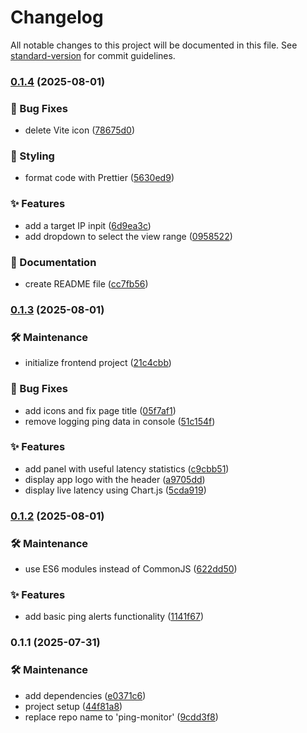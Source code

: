# Changelog

All notable changes to this project will be documented in this file. See [standard-version](https://github.com/conventional-changelog/standard-version) for commit guidelines.

### [0.1.4](https://github.com/OleksandrZadvornyi/ping-monitor/compare/v0.1.3...v0.1.4) (2025-08-01)


### 🐛 Bug Fixes

* delete Vite icon ([78675d0](https://github.com/OleksandrZadvornyi/ping-monitor/commit/78675d0fbae97a95d58891701f36ffdc3ab2b802))


### 💄 Styling

* format code with Prettier ([5630ed9](https://github.com/OleksandrZadvornyi/ping-monitor/commit/5630ed9ba4326017e459c8b326362fb87eba6f75))


### ✨ Features

* add a target IP inpit ([6d9ea3c](https://github.com/OleksandrZadvornyi/ping-monitor/commit/6d9ea3c10e08cb1058dd8cef3a19f3fef7c4a26a))
* add dropdown to select the view range ([0958522](https://github.com/OleksandrZadvornyi/ping-monitor/commit/09585225e40a3131334dbc488eb9a3be7613e582))


### 📝 Documentation

* create README file ([cc7fb56](https://github.com/OleksandrZadvornyi/ping-monitor/commit/cc7fb56b8c086938e1f4ef25cd379d10adf5a371))

### [0.1.3](https://github.com/OleksandrZadvornyi/ping-monitor/compare/v0.1.2...v0.1.3) (2025-08-01)


### 🛠 Maintenance

* initialize frontend project ([21c4cbb](https://github.com/OleksandrZadvornyi/ping-monitor/commit/21c4cbb9b5e823a9eef8972d361705ae699f6594))


### 🐛 Bug Fixes

* add icons and fix page title ([05f7af1](https://github.com/OleksandrZadvornyi/ping-monitor/commit/05f7af1ab742d0adbd78ed9f451c54a71498ed82))
* remove logging ping data in console ([51c154f](https://github.com/OleksandrZadvornyi/ping-monitor/commit/51c154f7fec730fd20b1fd81263aa39b7a1c9e12))


### ✨ Features

* add panel with useful latency statistics ([c9cbb51](https://github.com/OleksandrZadvornyi/ping-monitor/commit/c9cbb518b81cd091ddf9f94a5c75e7c1e1dad18a))
* display app logo with the header ([a9705dd](https://github.com/OleksandrZadvornyi/ping-monitor/commit/a9705ddafe25f767c5514926c4d091a9efe12508))
* display live latency using Chart.js ([5cda919](https://github.com/OleksandrZadvornyi/ping-monitor/commit/5cda9193c2bf3ad89d7a161bdd41c5939292d30c))

### [0.1.2](https://github.com/OleksandrZadvornyi/ping-monitor/compare/v0.1.1...v0.1.2) (2025-08-01)


### 🛠 Maintenance

* use ES6 modules instead of CommonJS ([622dd50](https://github.com/OleksandrZadvornyi/ping-monitor/commit/622dd504bf7e1da78c5867557615649308771a61))


### ✨ Features

* add basic ping alerts functionality ([1141f67](https://github.com/OleksandrZadvornyi/ping-monitor/commit/1141f678214a6f5c6aae6b082d84a2c72dddbd21))

### 0.1.1 (2025-07-31)


### 🛠 Maintenance

* add dependencies ([e0371c6](https://github.com/OleksandrZadvornyi/ping-monitor/commit/e0371c60fa3fd9bba1ad692c490040af776975e6))
* project setup ([44f81a8](https://github.com/OleksandrZadvornyi/ping-monitor/commit/44f81a8fd4325a851cbe0957d58e709f1b133a79))
* replace repo name to 'ping-monitor' ([9cdd3f8](https://github.com/OleksandrZadvornyi/ping-monitor/commit/9cdd3f8779e7fe0825e4c35ceb09f49f297ffbfd))
